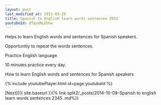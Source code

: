 ```yaml
---
layout: post
last_modified_at: 2021-03-29
title: Spanish to English learn words sentences 2053 
youtubeId: 0TqveNLEUnw
---
```

 
 
Helps to learn English words and sentences for Spanish speakers.

Opportunitiy to repeat the words sentences. 

Practice English language. 
 
10 minutes practice every day. 
 
How to learn English words and sentences for Spanish speakers 
 
{% include youtubePlayer.html id=page.youtubeId %}
 
 
[Next]({{ site.baseurl }}{% link  split2/_posts/2014-10-09-Spanish to english learn words sentences 2345 .md%})
 
